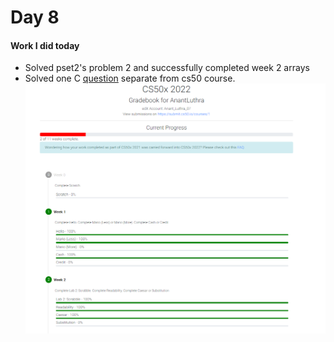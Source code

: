 # Day 8

#### Work I did today

- Solved pset2's problem 2 and successfully completed week 2 arrays
- Solved one C [question](./ques.c) separate from cs50 course.
![progress](./unknown.png)